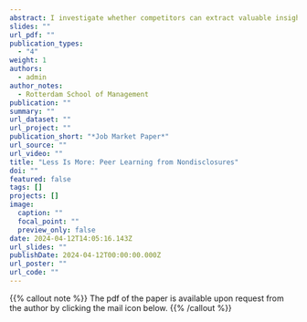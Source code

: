 ```yaml
---
abstract: I investigate whether competitors can extract valuable insights from the redacted disclosures of peers, impacting their strategic investment decisions. The US Securities and Exchange Commission requires US public firms to disclose their material agreements while allowing them to redact/censor parts of these contracts due to proprietary reasons. While firms censor contracts to hinder competitor learning, they also reveal to rivals that something valuable is hidden in these contracts, resulting in a stronger motive for rivals to unravel the information concealed in these contracts. Using the EDGAR log files, I find that redacted material agreements receive up to 57% more downloads than their unredacted counterparts, indicating greater attention and information demand for redacted documents. Reflecting learning from redacted disclosures, firms align their product portfolios with redacting peers over time, indicating a shift towards similar markets. Employing exogenous CEO departures as firm-specific attention shocks, I document a diminished peer learning effect, underscoring focused attention as a key mechanism for interpreting redacted disclosures. Anticipating the attention mechanism at play, redacting firms seem to further obfuscate the disclosures of redacted contracts, intensifying the complexity of the learning process for competitors. Overall, the study contributes to the literature on peer effects and provides insights into firms’ strategic disclosure practices and their interplay with disclosure processing costs.
slides: ""
url_pdf: ""
publication_types:
  - "4"
weight: 1
authors:
  - admin
author_notes:
  - Rotterdam School of Management
publication: ""
summary: ""
url_dataset: ""
url_project: ""
publication_short: "*Job Market Paper*"
url_source: ""
url_video: ""
title: "Less Is More: Peer Learning from Nondisclosures"
doi: ""
featured: false
tags: []
projects: []
image:
  caption: ""
  focal_point: ""
  preview_only: false
date: 2024-04-12T14:05:16.143Z
url_slides: ""
publishDate: 2024-04-12T00:00:00.000Z
url_poster: ""
url_code: ""
---
```


{{% callout note %}}
The pdf of the paper is available upon request from the author by clicking the mail icon below.
{{% /callout %}}
